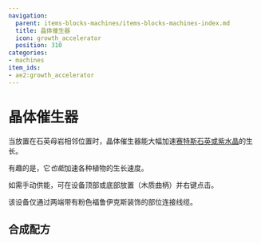```yaml
---
navigation:
  parent: items-blocks-machines/items-blocks-machines-index.md
  title: 晶体催生器
  icon: growth_accelerator
  position: 310
categories:
- machines
item_ids:
- ae2:growth_accelerator
---
```


# 晶体催生器

<BlockImage id="growth_accelerator" p:powered="true" scale="8"/>

当放置在石英母岩相邻位置时，晶体催生器能大幅加速[赛特斯石英或紫水晶](../ae2-mechanics/certus-growth.md)的生长。

有趣的是，它*也能*加速各种植物的生长速度。

<GameScene zoom="6" interactive={true}>
  <ImportStructure src="../assets/assemblies/growth_accelerator.snbt" />
  <IsometricCamera yaw="195" pitch="30" />
</GameScene>

如需手动供能，可在设备顶部或底部放置<ItemLink id="crank" />（木质曲柄）并右键点击。

该设备仅通过两端带有粉色福鲁伊克斯装饰的部位连接线缆。

<GameScene zoom="6" background="transparent">
<ImportStructure src="../assets/assemblies/accelerator_connections.snbt" />
<IsometricCamera yaw="195" pitch="30" />
</GameScene>

## 合成配方

<RecipeFor id="growth_accelerator" />